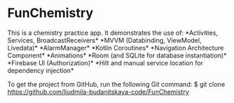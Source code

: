 # FunChemistry
This is a chemistry practice app.
It demonstrates the use of:
\*Activities, Services, BroadcastReceivers*
\*MVVM (Databinding, ViewModel, Livedata)*
\*AlarmManager*
\*Kotlin Coroutines*
\*Navigation Architecture Component*
\*Animations*
\*Room (and SQLite for database instantiation)*
\*Firebase UI (Authorization)*
\*Hilt and manual service location for dependency injection*





To get the project from GitHub, run the following Git command:
$ git clone https://github.com/liudmila-budanitskaya-code/FunChemistry
